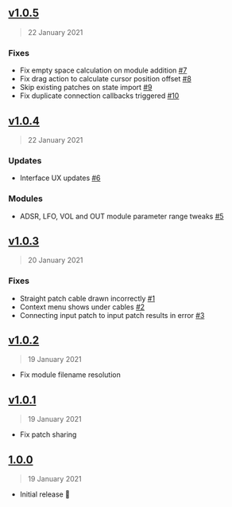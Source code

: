 ## [v1.0.5](https://github.com/spectrome/patchcab/compare/1.0.4...1.0.5)

> 22 January 2021

### Fixes

- Fix empty space calculation on module addition [#7](https://github.com/spectrome/patchcab/pull/7)
- Fix drag action to calculate cursor position offset [#8](https://github.com/spectrome/patchcab/pull/8)
- Skip existing patches on state import [#9](https://github.com/spectrome/patchcab/pull/9)
- Fix duplicate connection callbacks triggered [#10](https://github.com/spectrome/patchcab/pull/10)

## [v1.0.4](https://github.com/spectrome/patchcab/compare/1.0.3...1.0.4)

> 22 January 2021

### Updates

- Interface UX updates [#6](https://github.com/spectrome/patchcab/pull/6)

### Modules

- ADSR, LFO, VOL and OUT module parameter range tweaks [#5](https://github.com/spectrome/patchcab/pull/5)

## [v1.0.3](https://github.com/spectrome/patchcab/compare/1.0.2...1.0.3)

> 20 January 2021

### Fixes

- Straight patch cable drawn incorrectly [#1](https://github.com/spectrome/patchcab/pull/1)
- Context menu shows under cables [#2](https://github.com/spectrome/patchcab/pull/2)
- Connecting input patch to input patch results in error [#3](https://github.com/spectrome/patchcab/pull/3)

## [v1.0.2](https://github.com/spectrome/patchcab/compare/1.0.1...1.0.2)

> 19 January 2021

- Fix module filename resolution

## [v1.0.1](https://github.com/spectrome/patchcab/compare/1.0.0...1.0.1)

> 19 January 2021

- Fix patch sharing

## [1.0.0](https://github.com/spectrome/patchcab/tree/1.0.0)

> 19 January 2021

- Initial release 🤘
